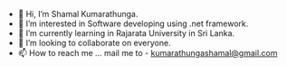 - 👋 Hi, I’m Shamal Kumarathunga.
- 👀 I’m interested in Software developing using .net framework.
- 🌱 I’m currently learning in Rajarata University in Sri Lanka.
- 💞️ I’m looking to collaborate on everyone.
- 📫 How to reach me ... mail me to - kumarathungashamal@gmail.com

<!---
pasisham/pasisham is a ✨ special ✨ repository because its `README.md` (this file) appears on your GitHub profile.
You can click the Preview link to take a look at your changes.
--->
